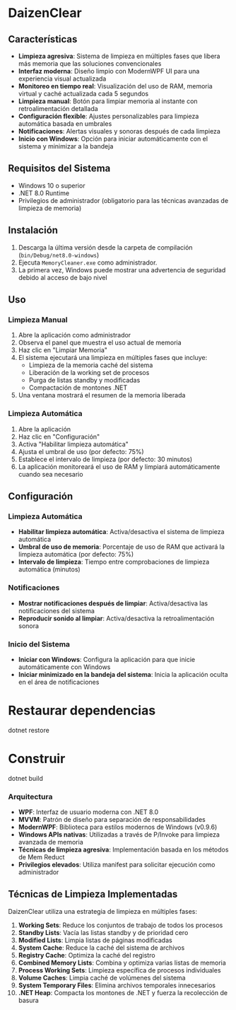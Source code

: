 # DaizenClear

## Características

- **Limpieza agresiva**: Sistema de limpieza en múltiples fases que libera más memoria que las soluciones convencionales
- **Interfaz moderna**: Diseño limpio con ModernWPF UI para una experiencia visual actualizada
- **Monitoreo en tiempo real**: Visualización del uso de RAM, memoria virtual y caché actualizada cada 5 segundos
- **Limpieza manual**: Botón para limpiar memoria al instante con retroalimentación detallada
- **Configuración flexible**: Ajustes personalizables para limpieza automática basada en umbrales
- **Notificaciones**: Alertas visuales y sonoras después de cada limpieza
- **Inicio con Windows**: Opción para iniciar automáticamente con el sistema y minimizar a la bandeja

## Requisitos del Sistema

- Windows 10 o superior
- .NET 8.0 Runtime
- Privilegios de administrador (obligatorio para las técnicas avanzadas de limpieza de memoria)

## Instalación

1. Descarga la última versión desde la carpeta de compilación (`bin/Debug/net8.0-windows`)
2. Ejecuta `MemoryCleaner.exe` como administrador.
3. La primera vez, Windows puede mostrar una advertencia de seguridad debido al acceso de bajo nivel

## Uso

### Limpieza Manual
1. Abre la aplicación como administrador
2. Observa el panel que muestra el uso actual de memoria
3. Haz clic en "Limpiar Memoria"
4. El sistema ejecutará una limpieza en múltiples fases que incluye:
   - Limpieza de la memoria caché del sistema
   - Liberación de la working set de procesos
   - Purga de listas standby y modificadas
   - Compactación de montones .NET
5. Una ventana mostrará el resumen de la memoria liberada

### Limpieza Automática
1. Abre la aplicación
2. Haz clic en "Configuración"
3. Activa "Habilitar limpieza automática"
4. Ajusta el umbral de uso (por defecto: 75%)
5. Establece el intervalo de limpieza (por defecto: 30 minutos)
6. La aplicación monitoreará el uso de RAM y limpiará automáticamente cuando sea necesario

## Configuración

### Limpieza Automática
- **Habilitar limpieza automática**: Activa/desactiva el sistema de limpieza automática
- **Umbral de uso de memoria**: Porcentaje de uso de RAM que activará la limpieza automática (por defecto: 75%)
- **Intervalo de limpieza**: Tiempo entre comprobaciones de limpieza automática (minutos)

### Notificaciones
- **Mostrar notificaciones después de limpiar**: Activa/desactiva las notificaciones del sistema
- **Reproducir sonido al limpiar**: Activa/desactiva la retroalimentación sonora

### Inicio del Sistema
- **Iniciar con Windows**: Configura la aplicación para que inicie automáticamente con Windows
- **Iniciar minimizado en la bandeja del sistema**: Inicia la aplicación oculta en el área de notificaciones



# Restaurar dependencias
dotnet restore

# Construir
dotnet build



### Arquitectura

- **WPF**: Interfaz de usuario moderna con .NET 8.0
- **MVVM**: Patrón de diseño para separación de responsabilidades
- **ModernWPF**: Biblioteca para estilos modernos de Windows (v0.9.6)
- **Windows APIs nativas**: Utilizadas a través de P/Invoke para limpieza avanzada de memoria
- **Técnicas de limpieza agresiva**: Implementación basada en los métodos de Mem Reduct
- **Privilegios elevados**: Utiliza manifest para solicitar ejecución como administrador

## Técnicas de Limpieza Implementadas
DaizenClear utiliza una estrategia de limpieza en múltiples fases:

1. **Working Sets**: Reduce los conjuntos de trabajo de todos los procesos
2. **Standby Lists**: Vacía las listas standby y de prioridad cero
3. **Modified Lists**: Limpia listas de páginas modificadas
4. **System Cache**: Reduce la caché del sistema de archivos
5. **Registry Cache**: Optimiza la caché del registro
6. **Combined Memory Lists**: Combina y optimiza varias listas de memoria
7. **Process Working Sets**: Limpieza específica de procesos individuales
8. **Volume Caches**: Limpia caché de volúmenes del sistema
9. **System Temporary Files**: Elimina archivos temporales innecesarios
10. **.NET Heap**: Compacta los montones de .NET y fuerza la recolección de basura



